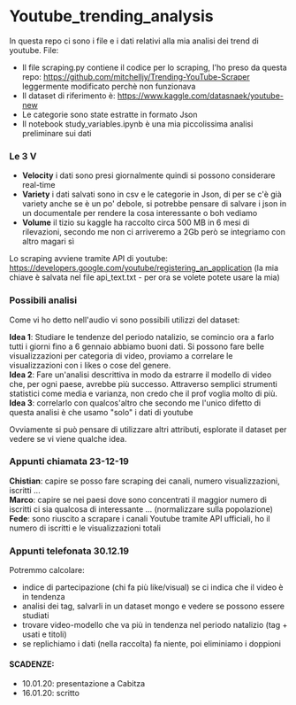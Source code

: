 # Youtube_trending_analysis
In questa repo ci sono i file e i dati relativi alla mia analisi dei trend di youtube.
File:
- Il file scraping.py contiene il codice per lo scraping, l'ho preso da questa repo: https://github.com/mitchelljy/Trending-YouTube-Scraper leggermente modificato perchè non funzionava
- Il dataset di riferimento è: https://www.kaggle.com/datasnaek/youtube-new
- Le categorie sono state estratte in formato Json 
- Il notebook study_variables.ipynb è una mia piccolissima analisi preliminare sui dati

### Le 3 V
- __Velocity__ i dati sono presi giornalmente quindi si possono considerare real-time
- __Variety__ i dati salvati sono in csv e le categorie in Json, di per se c'è già variety anche se è un po' debole, si potrebbe pensare di salvare i json in un documentale per rendere la cosa interessante o boh vediamo
- __Volume__ il tizio su kaggle ha raccolto circa 500 MB in 6 mesi di rilevazioni, secondo me non ci arriveremo a 2Gb però se integriamo con altro magari sì

Lo scraping avviene tramite API di youtube: https://developers.google.com/youtube/registering_an_application (la mia chiave è salvata nel file api_text.txt - per ora se volete potete usare la mia)
### Possibili analisi
Come vi ho detto nell'audio vi sono possibili utilizzi del dataset:

__Idea 1__: Studiare le tendenze del periodo natalizio, se comincio ora a farlo tutti i giorni fino a 6 gennaio abbiamo buoni dati. Si possono fare belle visualizzazioni per categoria di video, proviamo a correlare le visualizzazioni con i likes o cose del genere.  
__Idea 2__: Fare un'analisi descrittiva in modo da estrarre il modello di video che, per ogni paese, avrebbe più successo. Attraverso semplici strumenti statistici come media e varianza, non credo che il prof voglia molto di più.  
__Idea 3__: correlarlo con qualcos'altro che secondo me l'unico difetto di questa analisi è che usamo "solo" i dati di youtube

Ovviamente si può pensare di utilizzare altri attributi, esplorate il dataset per vedere se vi viene qualche idea.

### Appunti chiamata 23-12-19
__Chistian__: capire se posso fare scraping dei canali, numero visualizzazioni, iscritti ... <br>
__Marco__: capire se nei paesi dove sono concentrati il maggior numero di iscritti ci sia qualcosa di interessante ... (normalizzare sulla popolazione) <br>
__Fede__: sono riuscito a scrapare i canali Youtube tramite API ufficiali, ho il numero di iscritti e le visualizzazioni totali

### Appunti telefonata 30.12.19
Potremmo calcolare:
- indice di partecipazione (chi fa più like/visual) se ci indica che il video è in tendenza
- analisi dei tag, salvarli in un dataset mongo e vedere se possono essere studiati
- trovare video-modello che va più in tendenza nel periodo natalizio (tag + usati e titoli)
- se replichiamo i dati (nella raccolta) fa niente, poi eliminiamo i doppioni

#### SCADENZE:
- 10.01.20: presentazione a Cabitza
- 16.01.20: scritto
